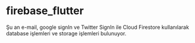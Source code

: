# firebase_flutter

Şu an e-mail, google signIn ve Twitter SignIn  ile Cloud Firestore kullanılarak database işlemleri ve storage işlemleri bulunuyor.

